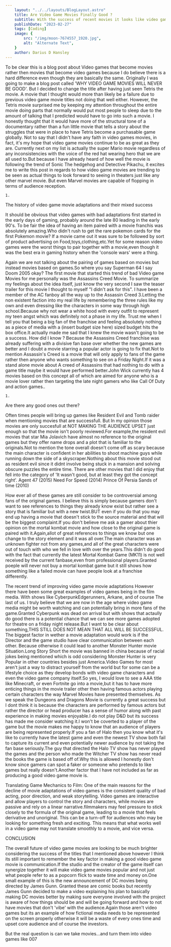 ```yaml
---
    layout: "../../layouts/BlogLayout.astro"
    title: Are Video Game Movies Finally Good ?
    subtitle: With the success of recent movies it looks like video games 
    publishDate: "2023-02-27"
    tags: [Coding]
    image: {
        src: "/img/moon-7674557_1920.jpg",
        alt: "Alternate Text",
    } 
    author: Darius D Hansley
---
```


To be clear this is a blog post about Video games that become movies rather then movies that become video games because I do believe there is a hard difference even though they are basically the same. Originally I was going to make a blog post called 'WHY VIDEO GAME MOVIES WILL NEVER BE GOOD'. But I decided to change the title after having just seen Tetris the movie. A movie that I thought would more than likely be a failure due to previous video game movie titles not doing that well either. However, the Tetris movie surprised me by keeping my attention throughout the entire movie doing parts that normally would put most people to sleep due to the amount of talking that I predicted would have to go into such a movie. I honestly thought that it would have more of the structural tone of a documentary rather than a fun little movie that tells a story about the struggles that were in place to have Tetris become a purchasable game globally.
Not to say that I didn't have any faith in video games movies, in fact, it's my hope that video game movies continue to be as great as they are. Currently next on my list is actually the super Mario movie regardless of any inconsistencies with the voice of the red hat wearing hero that we are all used to.But because I have already heard of how well the movie is following the trend of Sonic The hedgehog and Detective Pikachu, it excites me to write this post in regards to how video game movies are trending to be seen as actual things to look forward to seeing in theaters just like any other marvel movie. But even Marvel movies are capable of flopping in terms of audience reception. 

	1. 
The history of video game movie adaptations and their mixed success



It should be obvious that video games with bad adaptations first started in the early days of gaming, probably around the late 80 leading in the early 90's. To be fair the idea of having an item paired with a movie franchis was absolutely amazing.Who didn't rush to get the rare pokemon cards for the first Pokemon movie? If a movie came out it was sure to be followed by sort of product advertising on Food,toys,clothing,etc.Yet for some reason video games were the worst things to pair together with a movie,even though it was the best era in gaming history when the 'console wars' were a thing.

Again we are not talking about the pairing of games based on movies but instead movies based on games.So where you say Superman 64 I say Doom 2005 okay?
The first movie that started this trend of bad Video game Movies for me personally was the Assassins Creed Movie. To summarize my feelings about the idea itself, just know the very second I saw the teaser trailer for this movie I thought to myself "I didn't ask for this". 
I have been a member of the AC fanboy all the way up to the Assassin Creed 3.Letting the non existent faction into my real life by remembering the three rules like my own and even dressing like the characters in some way through high school.Because why not wear a white hood with every outfit to represent my teen angst which was definitely not a phase in my life. Trust me when I tell you that being a big fan of the franchise and feeling absolutely nothing as a piece of media with a (insert budget size here) sized budget hits the box office.It actually made me sad that I knew the movie wasn't going to be a success. How did I know ? Because the Assassins Creed franchise was already suffering with a divisive fan base over whether the new games are better and I doubt a movie starring a popular actor is going to fix that.Not to mention Assassin's Creed is a movie that will only apply to fans of the game rather then anyone who wants something to see on a Friday Night.If it was a stand alone movie about A creed of Assassins that had nothing to do with a game title maybe it would have performed better.John Wick currently has 4 movies based on this concept all of which are aimed for anyone who is a movie lover rather then targeting the late night gamers who like Call Of Duty and action games..

	1. 
Are there any good ones out there?


Often times people will bring up games like Resident Evil and Tomb raider when mentioning movies that are successfull. But In my opinion those movies are only succesfull at NOT MAKING THE AUDIENCE UPSET just enough so that the movie isn't poorly reviewed.For example,the resident evil movies that star Mia Jolavich have almost no reference to the original games but they offer name drops and a plot that is familiar to the originals.Not to mention the tone overall doesn't come off as scary because the main character is confident in her abilities to shoot machine guys while running down the side of a skyscraper.Nothing about this movie stood out as resident evil since it didnt involve being stuck in a mansion and solving obscure puzzles the entire time.
There are other movies that I did enjoy that fell into the category of 'It wasn't good, but at least they got the concept right'.
Agent 47 (2015)
Need For Speed (2014)
Prince Of Persia Sands of time (2010)

How ever all of these games are still consider to be controversial among fans of the original games. I believe this is simply because gamers don't want to see references to things they already know exist but rather see a story that is familiar but with a new twist.BUT even if you do that you may end up having a movie that doesn't stick to the source material and that will be the biggest complaint.If you don't believe me ask a gamer about thier opinion on the mortal kombat movie and how close to the original game is paired with it.Again,allot of great references to things we know but one change to the story element and it was all over.The main character was an unknown fighter not from any games,and all of the great characters were out of touch with who we fell in love with over the years.This didn't do good with the fact that currently the latest Mortal Kombat Game (MK11) is not well received by the current fanbase,even from professional players.Granted poeple will never not buy a mortal kombat game but it still shows how something like a failed movie can have people look at a franchise differently.

The recent trend of improving video game movie adaptations
However there have been some great examples of video games being in the film media. With shows like CyberpunkEdgerunners, Arkane, and of course The last of us. I truly believe that we are now in the age where video game media might be worth watching and can potentially bring in more fans of the game.Granted 
Cyberpunk was dead on arrival but with shows that actaully do good there is a potential chance that we can see more games adopted for theatre on a friday night release.But I want to be clear about something,THIS STILL DOES NOT MEAN THAT ALL WILL BE SUCCESSFUL. The biggest factor in wether a movie adaptation would work is if the Director and the game studio have clear communication between each other. Because otherwise it could lead to another Monster Hunter movie Situation.Long Story Short the movie was banned in china because of racial jokes being mentioned which is odd considering Monster Hunter is very Popular in other countries besides just America.Video Games for most aren't just a way to distract yourself from the world but for some can be a lifestyle choice as they develop bonds with video game characters and even the video game company itself.So yes, I would love to see a AAA title like Minecraft, or even Fortnite go into a movie,but it has to have more enticing things in the movie trailer other then having famous actors playing certain characters the way Marvel Movies have presented themselves. As we speak the Dungeons and Dragons Movie is currently a great success but I dont think it is because the characters are performed by famous actors but rather the director or head producer has a sense of humor along with past experience in making movies enjoyable.I do not play D&D but its success has made me consider watching it.I won't be coverted to a player of the game but the movie makes me happy to know that an audience of players are being represented properly.If you a fan of Halo then you know what it's like to currently have the latest game and even the newest TV show both fail to capture its current and even potentially newer audience by not taking the fan base seriously.The guy that directed the Halo TV show has never played the games and the person who made the Witcher TV show has never read the books the game is based off of.Why this is allowed I honestly don't know since gamers can spot a faker or someone who pretends to like games but really doesn't.Another factor that I have not included as far as producing a good video game movie is.

Translating Game Mechanics to Film: One of the main reasons for the decline of movie adaptations of video games is the consistent quality of  bad acting, poor direction, and weak storytelling. Video games are interactive and allow players to control the story and characters, while movies are passive and rely on a linear narrative.filmmakers may feel pressure to stick closely to the formula of the original game, leading to a movie that feels derivative and unoriginal. This can be a turn-off for audiences who may be looking for something fresh and exciting. This means that what works well in a video game may not translate smoothly to a movie, and vice versa.

CONCLUSION

The overall future of video game movies are looking to be much brighter considering the success of the titles that I mentioned above however I think its still important to remember the key factor in making a good video game movie is communication.If the studio and the creator of the game itself can synergize together it will make video game movies popular and not just what people refer to as a popcorn flick to waste time and money on.One small example of this is the new announcement of DC movies being directed by James Gunn. Granted these are comic books but recently James Gunn decided to make a video explaining his plan to basically making DC movies better by making sure everyone involved with the project is aware of how things should be and will be going forward and how to not have movies that don't 'vibe' with the audience.Again those aren't video games but its an example of how fictional media needs to be represented on the screen properly otherwise it will be a waste of every ones time and upset core audience and of course the investors.

But the real question is can we take movies...and turn them into video games like 007 